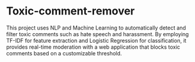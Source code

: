 # Toxic-comment-remover
 This project uses NLP and Machine Learning to automatically detect and filter toxic comments such as hate speech and harassment. By employing TF-IDF for feature extraction and Logistic Regression for classification, it provides real-time moderation with a web application that blocks toxic comments based on a customizable threshold.
